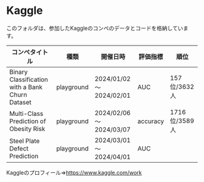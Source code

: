# Kaggle
このフォルダは、参加したKaggleのコンペのデータとコードを格納しています。

| コンペタイトル             | 種類 | 開催日時               | 評価指標 | 順位        | 
| -------------------------- | -------- | ---------------------- | -------- | ----------- | 
| Binary Classification with a Bank Churn Dataset       | playground | 2024/01/02～2024/02/01 |   AUC    | 157位/3632人 | 
| Multi-Class Prediction of Obesity Risk                | playground | 2024/02/06～2024/03/07 | accuracy | 1716位/3589人 | 
| Steel Plate Defect Prediction                         | playground | 2024/03/01～2024/04/01 |   AUC    |  | 

Kaggleのプロフィール⇒https://www.kaggle.com/work
